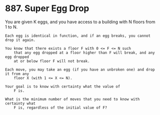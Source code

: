 # 887. Super Egg Drop

You are given K eggs, and you have access to a building with N
        floors from 1 to N. 

    Each egg is identical in function, and if an egg breaks, you cannot drop it again.

    You know that there exists a floor F with 0 <= F <= N such
        that any egg dropped at a floor higher than F will break, and any egg dropped
        at or below floor F will not break.

    Each move, you may take an egg (if you have an unbroken one) and drop it from any
        floor X (with 1 <= X <= N). 

    Your goal is to know with certainty what the value of
        F is.

    What is the minimum number of moves that you need to know with certainty what
        F is, regardless of the initial value of F?